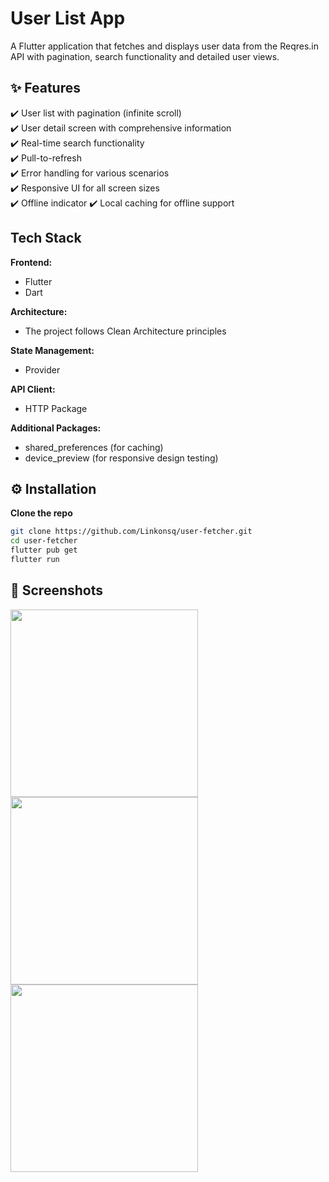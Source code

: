 # User List App

A Flutter application that fetches and displays user data from the Reqres.in API with pagination, search functionality and detailed user views.

## **✨ Features** 
✔️ User list with pagination (infinite scroll)  
✔️ User detail screen with comprehensive information  
✔️ Real-time search functionality  
✔️ Pull-to-refresh  
✔️ Error handling for various scenarios  
✔️ Responsive UI for all screen sizes  
✔️ Offline indicator
✔️ Local caching for offline support  

## Tech Stack
**Frontend:**  
- Flutter
- Dart

**Architecture:**
- The project follows Clean Architecture principles

**State Management:**  
- Provider

**API Client:**  
- HTTP Package

**Additional Packages:**
- shared_preferences (for caching)  
- device_preview (for responsive design testing)

## **⚙️ Installation**  
**Clone the repo**  
   ```sh
   git clone https://github.com/Linkonsq/user-fetcher.git
   cd user-fetcher
   flutter pub get
   flutter run
```  
## **📸 Screenshots**
<img src="https://github.com/user-attachments/assets/b2b05aab-5897-4de1-be51-7ff7226fc93e" alt="" width="300" />
<img src="https://github.com/user-attachments/assets/778659f8-9d1e-49f6-a772-7ca0247b8dae" alt="" width="300" />
<img src="https://github.com/user-attachments/assets/b8c0698a-1ff1-4049-b7cc-6b3a5a561207" alt="" width="300" />
